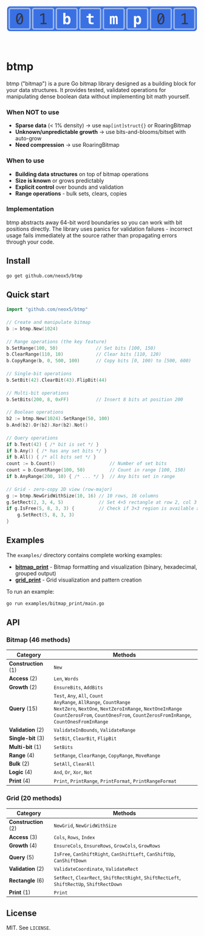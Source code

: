 <br/>
<br/>

<div align="center">
  <img src="logo.png" alt="btmp" width="500"/>
</div>

<br/>
<br/>

# btmp

btmp ("bitmap") is a pure Go bitmap library designed as a building block for your data structures. It provides tested, validated operations for manipulating dense boolean data without implementing bit math yourself.

### When NOT to use

- **Sparse data** (< 1% density) → use `map[int]struct{}` or RoaringBitmap
- **Unknown/unpredictable growth** → use bits-and-blooms/bitset with auto-grow
- **Need compression** → use RoaringBitmap

### When to use

- **Building data structures** on top of bitmap operations
- **Size is known** or grows predictably
- **Explicit control** over bounds and validation
- **Range operations** - bulk sets, clears, copies

### Implementation

btmp abstracts away 64-bit word boundaries so you can work with bit positions directly. The library uses panics for validation failures - incorrect usage fails immediately at the source rather than propagating errors through your code.

## Install
```bash
go get github.com/neox5/btmp
```

## Quick start

```go
import "github.com/neox5/btmp"

// Create and manipulate bitmap
b := btmp.New(1024)

// Range operations (the key feature)
b.SetRange(100, 50)              // Set bits [100, 150)
b.ClearRange(110, 10)            // Clear bits [110, 120)
b.CopyRange(b, 0, 500, 100)      // Copy bits [0, 100) to [500, 600)

// Single-bit operations
b.SetBit(42).ClearBit(43).FlipBit(44)

// Multi-bit operations
b.SetBits(200, 8, 0xFF)          // Insert 8 bits at position 200

// Boolean operations
b2 := btmp.New(1024).SetRange(50, 100)
b.And(b2).Or(b2).Xor(b2).Not()

// Query operations
if b.Test(42) { /* bit is set */ }
if b.Any() { /* has any set bits */ }
if b.All() { /* all bits set */ }
count := b.Count()                    // Number of set bits
count = b.CountRange(100, 50)         // Count in range [100, 150)
if b.AnyRange(200, 10) { /* ... */ }  // Any bits set in range

// Grid - zero-copy 2D view (row-major)
g := btmp.NewGridWithSize(10, 16) // 10 rows, 16 columns
g.SetRect(2, 3, 4, 5)             // Set 4×5 rectangle at row 2, col 3
if g.IsFree(5, 8, 3, 3) {         // Check if 3×3 region is available at row 5, col 8
    g.SetRect(5, 8, 3, 3)
}
```

## Examples

The `examples/` directory contains complete working examples:

- **[bitmap_print](examples/bitmap_print/)** - Bitmap formatting and visualization (binary, hexadecimal, grouped output)
- **[grid_print](examples/grid_print/)** - Grid visualization and pattern creation

To run an example:
```bash
go run examples/bitmap_print/main.go
```

## API

### Bitmap (46 methods)

| Category | Methods |
|----------|---------|
| **Construction** (1) | `New` |
| **Access** (2) | `Len`, `Words` |
| **Growth** (2) | `EnsureBits`, `AddBits` |
| **Query** (15) | `Test`, `Any`, `All`, `Count`<br>`AnyRange`, `AllRange`, `CountRange`<br>`NextZero`, `NextOne`, `NextZeroInRange`, `NextOneInRange`<br>`CountZerosFrom`, `CountOnesFrom`, `CountZerosFromInRange`, `CountOnesFromInRange` |
| **Validation** (2) | `ValidateInBounds`, `ValidateRange` |
| **Single-bit** (3) | `SetBit`, `ClearBit`, `FlipBit` |
| **Multi-bit** (1) | `SetBits` |
| **Range** (4) | `SetRange`, `ClearRange`, `CopyRange`, `MoveRange` |
| **Bulk** (2) | `SetAll`, `ClearAll` |
| **Logic** (4) | `And`, `Or`, `Xor`, `Not` |
| **Print** (4) | `Print`, `PrintRange`, `PrintFormat`, `PrintRangeFormat` |

### Grid (20 methods)

| Category | Methods |
|----------|---------|
| **Construction** (2) | `NewGrid`, `NewGridWithSize` |
| **Access** (3) | `Cols`, `Rows`, `Index` |
| **Growth** (4) | `EnsureCols`, `EnsureRows`, `GrowCols`, `GrowRows` |
| **Query** (5) | `IsFree`, `CanShiftRight`, `CanShiftLeft`, `CanShiftUp`, `CanShiftDown` |
| **Validation** (2) | `ValidateCoordinate`, `ValidateRect` |
| **Rectangle** (6) | `SetRect`, `ClearRect`, `ShiftRectRight`, `ShiftRectLeft`, `ShiftRectUp`, `ShiftRectDown` |
| **Print** (1) | `Print` |

## License

MIT. See `LICENSE`.
